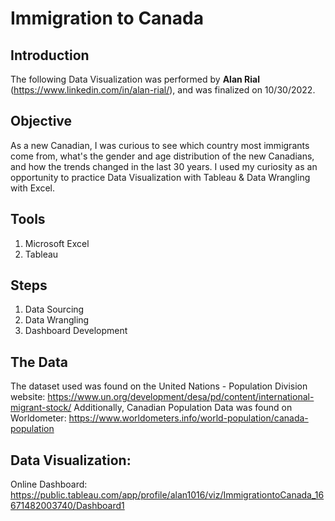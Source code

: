 # Immigration to Canada

## Introduction
The following Data Visualization was performed by **Alan Rial** (https://www.linkedin.com/in/alan-rial/), and was finalized on 10/30/2022. 

## Objective
As a new Canadian, I was curious to see which country most immigrants come from, what's the gender and age distribution of the new Canadians, and how the trends changed in the last 30 years. I used my curiosity as an opportunity to practice Data Visualization with Tableau & Data Wrangling with Excel.

## Tools
1) Microsoft Excel
2) Tableau 

## Steps
1) Data Sourcing
2) Data Wrangling
3) Dashboard Development

## The Data
The dataset used was found on the United Nations - Population Division website: https://www.un.org/development/desa/pd/content/international-migrant-stock/
Additionally, Canadian Population Data was found on Worldometer: https://www.worldometers.info/world-population/canada-population

## Data Visualization:
Online Dashboard: https://public.tableau.com/app/profile/alan1016/viz/ImmigrationtoCanada_16671482003740/Dashboard1
